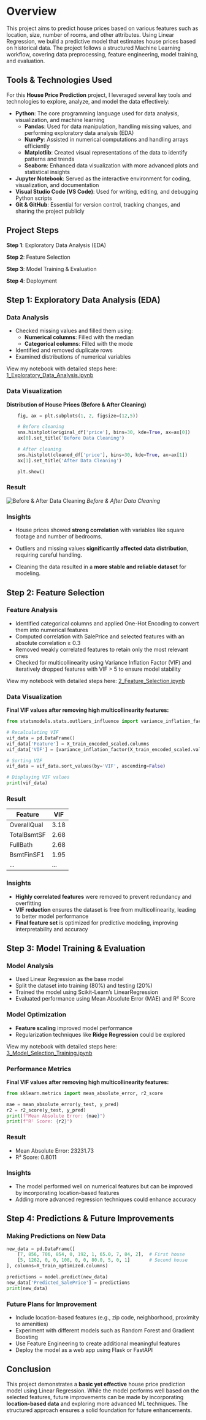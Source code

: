 # Overview
This project aims to predict house prices based on various features such as location, size, number of rooms, and other attributes. Using Linear Regression, we build a predictive model that estimates house prices based on historical data. The project follows a structured Machine Learning workflow, covering data preprocessing, feature engineering, model training, and evaluation.

## Tools & Technologies Used
For this <b>House Price Prediction</b> project, I leveraged several key tools and technologies to explore, analyze, and model the data effectively:
- <b>Python</b>: The core programming language used for data analysis, visualization, and machine learning
    - <b>Pandas</b>: Used for data manipulation, handling missing values, and performing exploratory data analysis (EDA)
    - <b>NumPy</b>: Assisted in numerical computations and handling arrays efficiently
    - <b>Matplotlib</b>: Created visual representations of the data to identify patterns and trends
    - <b>Seaborn</b>: Enhanced data visualization with more advanced plots and statistical insights
- <b>Jupyter Notebook</b>: Served as the interactive environment for coding, visualization, and documentation
- <b>Visual Studio Code (VS Code)</b>: Used for writing, editing, and debugging Python scripts
- <b>Git & GitHub</b>: Essential for version control, tracking changes, and sharing the project publicly

## Project Steps
<b>Step 1</b>: Exploratory Data Analysis (EDA)

<b>Step 2</b>: Feature Selection

<b>Step 3</b>: Model Training & Evaluation

<b>Step 4</b>: Deployment

## Step 1: Exploratory Data Analysis (EDA)
### Data Analysis
- Checked missing values and filled them using:
    - <b>Numerical columns</b>: Filled with the median
    - <b>Categorical columns</b>: Filled with the mode
- Identified and removed duplicate rows
- Examined distributions of numerical variables

View my notebook with detailed steps here:
[1_Exploratory_Data_Analysis.ipynb](Project_Files/1_Exploratory_Data_Analysis.ipynb)

### Data Visualization
<b>Distribution of House Prices (Before & After Cleaning)</b>
```python
    fig, ax = plt.subplots(1, 2, figsize=(12,5))

    # Before cleaning
    sns.histplot(original_df['price'], bins=30, kde=True, ax=ax[0])
    ax[0].set_title('Before Data Cleaning')

    # After cleaning
    sns.histplot(cleaned_df['price'], bins=30, kde=True, ax=ax[1])
    ax[1].set_title('After Data Cleaning')

    plt.show()
```

### <b>Result</b>

![Before & After Data Cleaning](Images/1_EDA_Before_&_After_Data_Cleaning.png) 
*Before & After Data Cleaning*

### Insights
- House prices showed <b>strong correlation</b> with variables like square footage and number of bedrooms.

- Outliers and missing values <b>significantly affected data distribution</b>, requiring careful handling.

- Cleaning the data resulted in a <b>more stable and reliable dataset</b> for modeling.

## Step 2: Feature Selection
### Feature Analysis
- Identified categorical columns and applied One-Hot Encoding to convert them into numerical features
- Computed correlation with SalePrice and selected features with an absolute correlation ≥ 0.3
- Removed weakly correlated features to retain only the most relevant ones
- Checked for multicollinearity using Variance Inflation Factor (VIF) and iteratively dropped features with VIF > 5 to ensure model stability

View my notebook with detailed steps here:
[2_Feature_Selection.ipynb](Project_Files/2_Feature_Selection.ipynb)

### Data Visualization
<b>Final VIF values after removing high multicollinearity features:</b>

```python
from statsmodels.stats.outliers_influence import variance_inflation_factor

# Recalculating VIF
vif_data = pd.DataFrame()
vif_data['Feature'] = X_train_encoded_scaled.columns
vif_data['VIF'] = [variance_inflation_factor(X_train_encoded_scaled.values, i) for i in range(X_train_encoded_scaled.shape[1])]

# Sorting VIF
vif_data = vif_data.sort_values(by='VIF', ascending=False)

# Displaying VIF values
print(vif_data)
```
### <b>Result</b>

| Feature        | VIF  |
|----------------|------|
| OverallQual    | 3.18 |
| TotalBsmtSF    | 2.68 |
| FullBath       | 2.68 |
| BsmtFinSF1     | 1.95 |
| ...            | ...  |

### Insights
- <b>Highly correlated features</b> were removed to prevent redundancy and overfitting
- <b>VIF reduction</b> ensures the dataset is free from multicollinearity, leading to better model performance
- <b>Final feature set</b> is optimized for predictive modeling, improving interpretability and accuracy

## Step 3: Model Training & Evaluation
### Model Analysis
- Used Linear Regression as the base model
- Split the dataset into training (80%) and testing (20%)
- Trained the model using Scikit-Learn’s LinearRegression
- Evaluated performance using Mean Absolute Error (MAE) and R² Score

### Model Optimization
- <b>Feature scaling</b> improved model performance
- Regularization techniques like <b>Ridge Regression</b> could be explored

View my notebook with detailed steps here:
[3_Model_Selection_Training.ipynb](Project_Files/3_Model_Selection_Training.ipynb)

### Performance Metrics
<b>Final VIF values after removing high multicollinearity features:</b>

```python
from sklearn.metrics import mean_absolute_error, r2_score

mae = mean_absolute_error(y_test, y_pred)
r2 = r2_score(y_test, y_pred)
print(f"Mean Absolute Error: {mae}")
print(f"R² Score: {r2}")
```
### <b>Result</b>

- Mean Absolute Error: 23231.73
- R² Score: 0.8011

### Insights
- The model performed well on numerical features but can be improved by incorporating location-based features
- Adding more advanced regression techniques could enhance accuracy

## Step 4: Predictions & Future Improvements
### Making Predictions on New Data
```python
new_data = pd.DataFrame([
    [7, 856, 706, 854, 0, 192, 1, 65.0, 7, 84, 2],  # First house
    [5, 1262, 0, 0, 108, 0, 0, 80.0, 5, 0, 1]       # Second house
], columns=X_train_optimized.columns)

predictions = model.predict(new_data)
new_data['Predicted_SalePrice'] = predictions
print(new_data)
```     

### Future Plans for Improvement
- Include location-based features (e.g., zip code, neighborhood, proximity to amenities)
- Experiment with different models such as Random Forest and Gradient Boosting
- Use Feature Engineering to create additional meaningful features
- Deploy the model as a web app using Flask or FastAPI

## Conclusion

This project demonstrates a <b>basic yet effective</b> house price prediction model using Linear Regression. While the model performs well based on the selected features, future improvements can be made by incorporating <b>location-based data</b> and exploring more advanced ML techniques. The structured approach ensures a solid foundation for future enhancements.